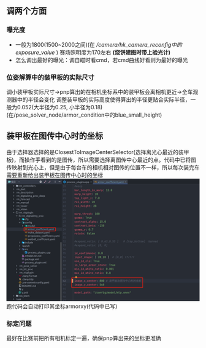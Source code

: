 ## 调两个方面

### 曝光度
* 一般为1800(1500~2000之间)(在 */camera/hk_camera_reconfig中的exposure_value* )
赛场照明度为170左右 **(烧饼建图时带上验光计)**
* 怎么调出最好的曝光：调自瞄时看cmd，若cmd曲线好看则为最好的曝光

### 位姿解算中的装甲板的实际尺寸
调小装甲板实际尺寸->pnp算出的在相机坐标系中的装甲板会离相机更近->全车观测器中的半径会变化
调整装甲板的实际高度使得算出的半径更贴合实际半径，一般为0.052(大半径为0.25, 小半径为0.18)(在/pose_solver_node/armor_condition中的blue_small_height)

## 装甲板在图传中心时的坐标
由于选择器选择的是ClosestToImageCenterSelector(选择离光心最近的装甲板)，而操作手看到的是图传，所以需要选择离图传中心最近的点。代码中已将图传映射到光心上，但是由于每台车的相机相对图传的位置不一样，所以每次装完车需要重新给出装甲板在图传中心时的坐标
![alt text](../md中的图片/调图传中心.png)
跑代码会自动打印其坐标armorxy(代码中已写)

### 标定问题
最好在比赛前把所有相机标定一遍，确保pnp算出来的坐标更准确